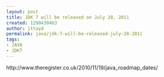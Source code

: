 ```yaml
---
layout: post
title: JDK 7 will be released on July 28, 2011
created: 1290430463
author: ittayd
permalink: java/jdk-7-will-be-released-july-28-2011
tags:
- JAVA
- JDK7
---
```

<p>http://www.theregister.co.uk/2010/11/19/java_roadmap_dates/</p>
